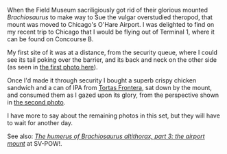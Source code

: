 When the Field Museum sacriligiously got rid of their glorious mounted <i>Brachiosaurus</i> to make way to Sue the vulgar overstudied theropod, that mount was moved to Chicago's O'Hare Airport. I was delighted to find on my recent trip to Chicago that I would be flying out of Terminal 1, where it can be found on Concourse B.

My first site of it was at a distance, from the security queue, where I could see its tail poking over the barrier, and its back and neck on the other side (as seen in [the first photo here](PXL_20230822_205832917.jpg)).

Once I'd made it through security I bought a superb crispy chicken sandwich and a can of IPA from [Tortas Frontera](https://www.washingtonpost.com/travel/2022/08/15/best-restaurant-ohare-tortas-frontera/), sat down by the mount, and consumed them as I gazed upon its glory, from the perspective shown in [the second photo](PXL_20230822_214550066.jpg).

I have more to say about the remaining photos in this set, but they will have to wait for another day.

See also:
[<i>The humerus of Brachiosaurus altithorax, part 3: the airport mount</i>](https://svpow.com/2014/05/22/the-humerus-of-brachiosaurus-altithorax-part-3-the-airport-mount/) at SV-POW!.
